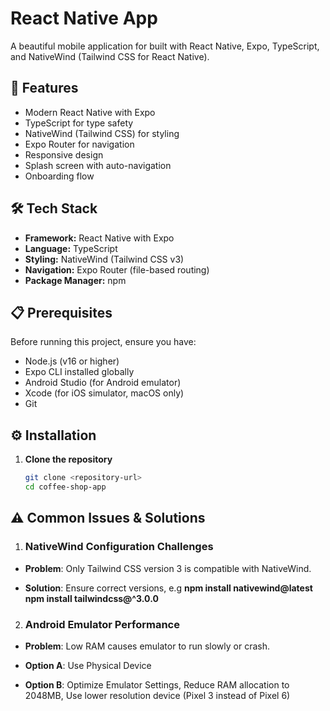 # React Native App

A beautiful mobile application for built with React Native, Expo, TypeScript, and NativeWind (Tailwind CSS for React Native).

## 🚀 Features

- Modern React Native with Expo
- TypeScript for type safety
- NativeWind (Tailwind CSS) for styling
- Expo Router for navigation
- Responsive design
- Splash screen with auto-navigation
- Onboarding flow

## 🛠️ Tech Stack

- **Framework:** React Native with Expo
- **Language:** TypeScript
- **Styling:** NativeWind (Tailwind CSS v3)
- **Navigation:** Expo Router (file-based routing)
- **Package Manager:** npm

## 📋 Prerequisites

Before running this project, ensure you have:

- Node.js (v16 or higher)
- Expo CLI installed globally
- Android Studio (for Android emulator)
- Xcode (for iOS simulator, macOS only)
- Git

## ⚙️ Installation

1. **Clone the repository**
   ```bash
   git clone <repository-url>
   cd coffee-shop-app

## ⚠️ Common Issues & Solutions

1. ### NativeWind Configuration Challenges
- **Problem**: Only Tailwind CSS version 3 is compatible with NativeWind.

- **Solution**: Ensure correct versions, e.g **npm install nativewind@latest npm install tailwindcss@^3.0.0**

2. ### Android Emulator Performance
- **Problem**: Low RAM causes emulator to run slowly or crash.

- **Option A**: Use Physical Device
- **Option B**: Optimize Emulator Settings, Reduce RAM allocation to 2048MB, Use lower resolution device (Pixel 3 instead of Pixel 6)
